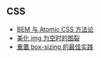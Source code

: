 ## CSS

- [BEM 与 Atomic CSS 方法论](/articles/css/bem-and-atomic-css-methodology)
- [美化 img 为空时的图裂](/articles/css/css-beautify-img-empty-broken)
- [重置 box-sizing 的最佳实践](/articles/css/reset-box-sizing-best-practice)
